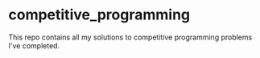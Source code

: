 # competitive_programming
This repo contains all my solutions to competitive programming problems I've completed.
